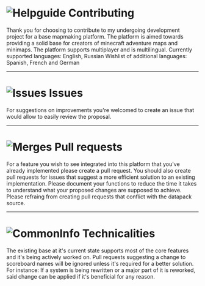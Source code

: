 # ![Helpguide](https://i.imgur.com/ayPmn8O.png) Contributing
Thank you for choosing to contribute to my undergoing development project for a base mapmaking platform.
The platform is aimed towards providing a solid base for creators of minecraft adventure maps and minimaps. The platform supports multiplayer and is multilingual.
Currently supported languages: English, Russian
Wishlist of additional languages: Spanish, French and German



--------
# ![Issues](https://i.imgur.com/8ktVxqo.png) Issues
For suggestions on improvements you're welcomed to create an issue that would allow to easily review the proposal.



--------
# ![Merges](https://i.imgur.com/X9ehQJQ.png) Pull requests
For a feature you wish to see integrated into this platform that you've already implemented please create a pull request.
You should also create pull requests for issues that suggest a more efficient solution to an existing implementation.
Please document your functions to reduce the time it takes to understand what your proposed changes are supposed to achieve.
Please refraing from creating pull requests that conflict with the datapack source.



--------
# ![CommonInfo](https://i.imgur.com/5Mp8qVj.png) Technicalities
The existing base at it's current state supports most of the core features and it's being actively worked on.
Pull requests suggesting a change to scoreboard names will be ignored unless it's required for a better solution. For instance:
If a system is being rewritten or a major part of it is reworked, said change can be applied if it's beneficial for any reason.